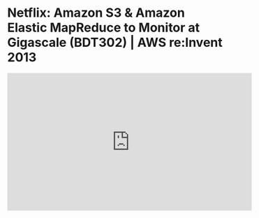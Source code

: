 # Netflix: Amazon S3 & Amazon Elastic MapReduce to Monitor at Gigascale (BDT302) | AWS re:Invent 2013

<center>
<iframe width="560" height="315" src="https://www.youtube.com/embed/tHrT6kQR7vw" frameborder="0" allowfullscreen></iframe>
</center>
